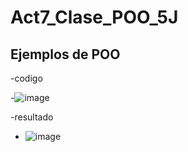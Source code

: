 # Act7_Clase_POO_5J

## Ejemplos de POO
-codigo

-![image](https://github.com/user-attachments/assets/69f51052-2716-4380-86ef-6a27be8bf89b)

-resultado

- ![image](https://github.com/user-attachments/assets/1997df39-9c8b-4b94-b142-5031332ad826)
